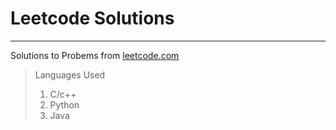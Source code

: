 # Leetcode Solutions #
----
Solutions to Probems from [leetcode.com](https://leetcode.com/problemset/all/ "Leetcode Problem Set")
> Languages Used
>   1. C/c++
>   2. Python
>   3. Java
